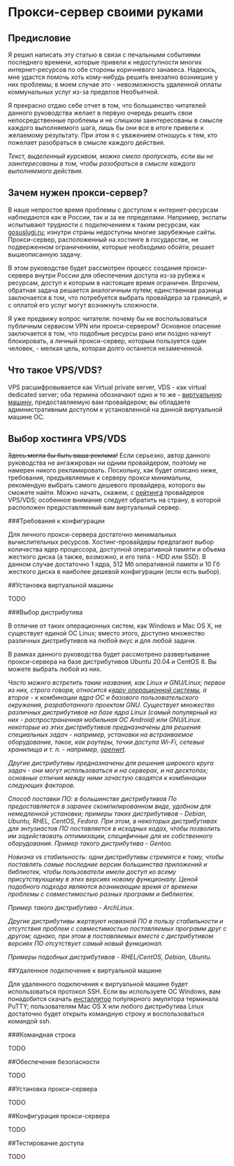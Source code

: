 # Прокси-сервер своими руками

## Предисловие

Я решил написать эту статью в связи с печальными событиями последнего времени,
которые привели к недоступности многих интернет-ресурсов по обе стороны
коричневого занавеса. Надеюсь, мне удастся помочь хоть кому-нибудь решить
внезапно возникшие у них проблемы; в моем случае это - невозможность
удаленной оплаты коммунальных услуг из-за пределов Необъятной.

Я прекрасно отдаю себе отчет в том, что большинство читателей данного
руководства желает в первую очередь решить свои непосредственные проблемы
и не слишком заинтересованы в смысле каждого выполняемого шага, лишь бы они все
в итоге привели к желаемому результату. При этом я с уважением отношусь к тем,
кто пожелает разобраться в смысле каждого действия.

*Текст, выделенный курсивом, можно смело пропускать, если вы не заинтересованы
в том, чтобы разобраться в смысле каждого выполняемого действия.*

## Зачем нужен прокси-сервер?

В наше непростое время проблемы с доступом к интернет-ресурсам наблюдаются
как в России, так и за ее ппределами. Например, экспаты испытывают трудности
с подключением к таким ресурсам, как [gosuslugi.ru](https://www.gosuslugi.ru/);
изнутри страны недоступны многие зарубежные сайты. Прокси-сервер, расположенный
на хостинге в государстве, не подверженном ограничениям, которые необходимо
обойти, решает вышеописанную задачу.

В этом руководстве будет рассмотрен процесс создания прокси-сервера внутри
России для обеспечения доступа из-за рубежа к ресурсам, доступ к которым в
настоящее время ограничен. Впрочем, обратная задача решается аналогичным путем;
единственная разница заключается в том, что потребуется выбрать провайдера
за границей, и с оплатой его услуг могут возникнуть сложности.

Я уже предвижу вопрос читателя: почему бы не воспользоваться публичным
сервисом VPN или прокси-сервером? Основное опасение заключается в том, что
подобные ресурсы рано или поздно начнут блокировать, а личный прокси-сервер,
которым пользуется один человек, - мелкая цель, которая долго останется
незамеченной.

## Что такое VPS/VDS?

VPS расшифровывается как Virtual private server, VDS - как virtual dedicated
server; оба термина обозначают одно и то же - 
[виртуальную машину](https://ru.wikipedia.org/wiki/%D0%92%D0%B8%D1%80%D1%82%D1%83%D0%B0%D0%BB%D1%8C%D0%BD%D0%B0%D1%8F_%D0%BC%D0%B0%D1%88%D0%B8%D0%BD%D0%B0),
предоставляемую вам провайдером; вы обладаете административным доступом к
установленной на данной виртуальной машине ОС.

## Выбор хостинга VPS/VDS

~~Здесь могла бы быть ваша реклама!~~ Если серьезно, автор данного руководства
не ангажирован ни одним провайдером, поэтому не намерен никого рекламировать.
Поскольку, как будет описано ниже, требования, предъявляемые к серверу прокси
минимальны, рекомендую выбрать самого дешевого провайдера, которого вы сможете
найти. Можно начать, скажем, с
[рейтинга](https://ru.hostings.info/hostings/rating/vps-vds)
провайдеров VPS/VDS; особенное внимание следует обратить на страну, в которой
расположен предоставляемый вам виртуальный сервер.

###Требования к конфигурации

Для личного прокси-сервера достаточно минимальных вычислительных ресурсов.
Хостинг-провайдеры предлагают выбор количества ядер процессора, доступной
оперативной памяти и объема жесткого диска (а также, возможно, и его типа -
HDD или SSD). В данном случае достаточно 1 ядра, 512 Мб оперативной памяти
и 10 Гб жесткого диска в наиболее дешевой конфигурации (если есть выбор).

##Установка виртуальной машины

TODO

###Выбор дистрибутива

В отличие от таких операционных систем, как Windows и Mac OS X, не существует
единой ОС Linux; вместо этого, доступно множество различных дистрибутивов
на любой вкус и для любой задачи.

В рамках данного руководства будет рассмотрено развертывание прокси-сервера
на базе дистрибутивов Ubuntu 20.04 и CentOS 8. Вы можете выбрать любой из
них.

*Часто можнго встретить такие названия, как Linux и GNU/Linux; первое из
них, строго говоря, относится к[ядру операционной системы](https://ru.wikipedia.org/wiki/%D0%AF%D0%B4%D1%80%D0%BE_%D0%BE%D0%BF%D0%B5%D1%80%D0%B0%D1%86%D0%B8%D0%BE%D0%BD%D0%BD%D0%BE%D0%B9_%D1%81%D0%B8%D1%81%D1%82%D0%B5%D0%BC%D1%8B),
а второе - к комбинации ядра ОС и базового пользовательского окружения,
разработанного проектом GNU. Существует множество различных дистрибутивов
на базе ядра Linux (самый популярный из них - распространенная мобильная ОС
Android) или GNU/Linux.
некоторые из этих дистрибутивов предназначены для решения специальных задач -
например, установки на встраиваемое оборудование, такое, как роутеры, точки
доступа Wi-Fi, сетевые хранилища и т. п. - например,
[openwrt](https://openwrt.org/).*

*Другие дистрибутивы предназначены для решения широкого круга задач - они
могут использоваться и на серверах, и на десктопах; основные отличия между ними
зачастую сводятся к комбинации следующих факторов.*

*Способ поставки ПО: в большинстве дистрибутивов По предоставляется в заранее
скомпилированном виде, удобном для немедленной установки; примеры таких
дистрибутивов - Debian, Ubuntu, RHEL, CentOS, Fedora. При этом, в некоторых
дистрибутивах для энтузиастов ПО поставляется в исходных кодах, чтобы позволить
им задействовать оптимизации, специфичные для их собственного оборудования.
Пример такого дистрибутива - Gentoo.*

*Новизна vs стабильность: одни дистрибутивы стремятся к тому, чтобы поставлять
самые последние версии большинства приложений и библиотек, чтобы пользователи
имели доступ ко всему присутствующему в этих версиях новому функционалу. Ценой
подобного подхода являются возникающие время от времени проблемы с
совместимостью разных программ и библиотек.*

*Пример такого дистрибутива - ArchLinux.*

*Другие дистрибутивы жертвуют новизной ПО в пользу стабильности и отсутствия
проблем с совместимостью поставляемых программ друг с другом; однако, при
этом в поставляемых вместе с дистрибутивом версиях ПО отсутствует самый
новый функционал.*

*Примеры подобных дистрибутивов - RHEL/CentOS, Debian, Ubuntu.*

##Удаленное подключение к виртуальной машине

Для удаленного подключения к виртуальной машине будет использоваться протокол
SSH. Если вы используете ОС Windows, вам понадобится скачать
[инсталлятор](https://the.earth.li/~sgtatham/putty/latest/w64/putty-64bit-0.76-installer.msi)
популярного эмулятора терминала PuTTY; пользователям Mac OS X или любого
дистрибутива Linux достаточно будет открыть командную строку и воспользоваться
командой ssh.

###Командная строка

TODO

##Обеспечение безопасности

TODO

##Установка прокси-сервера

TODO

##Конфигурация прокси-сервера

TODO

##Тестирование доступа

TODO

